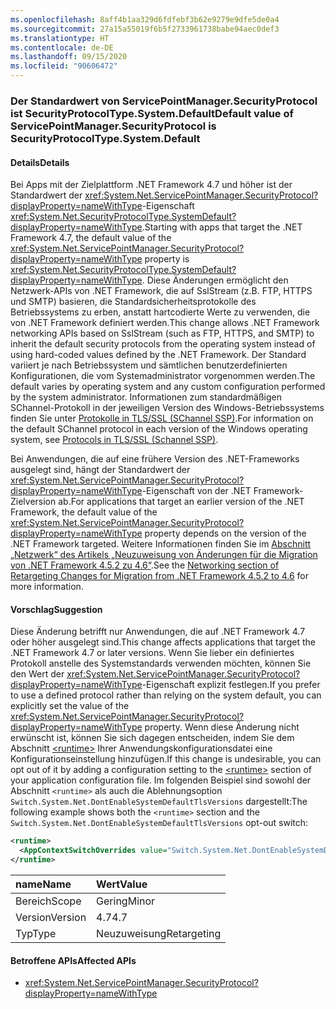 ```yaml
---
ms.openlocfilehash: 8aff4b1aa329d6fdfebf3b62e9279e9dfe5de0a4
ms.sourcegitcommit: 27a15a55019f6b5f2733961738babe94aec0def3
ms.translationtype: HT
ms.contentlocale: de-DE
ms.lasthandoff: 09/15/2020
ms.locfileid: "90606472"
---
```

### <a name="default-value-of-servicepointmanagersecurityprotocol-is-securityprotocoltypesystemdefault"></a><span data-ttu-id="4d2ca-101">Der Standardwert von ServicePointManager.SecurityProtocol ist SecurityProtocolType.System.Default</span><span class="sxs-lookup"><span data-stu-id="4d2ca-101">Default value of ServicePointManager.SecurityProtocol is SecurityProtocolType.System.Default</span></span>

#### <a name="details"></a><span data-ttu-id="4d2ca-102">Details</span><span class="sxs-lookup"><span data-stu-id="4d2ca-102">Details</span></span>

<span data-ttu-id="4d2ca-103">Bei Apps mit der Zielplattform .NET Framework 4.7 und höher ist der Standardwert der <xref:System.Net.ServicePointManager.SecurityProtocol?displayProperty=nameWithType>-Eigenschaft <xref:System.Net.SecurityProtocolType.SystemDefault?displayProperty=nameWithType>.</span><span class="sxs-lookup"><span data-stu-id="4d2ca-103">Starting with apps that target the .NET Framework 4.7, the default value of the <xref:System.Net.ServicePointManager.SecurityProtocol?displayProperty=nameWithType> property is <xref:System.Net.SecurityProtocolType.SystemDefault?displayProperty=nameWithType>.</span></span> <span data-ttu-id="4d2ca-104">Diese Änderungen ermöglicht den Netzwerk-APIs von .NET Framework, die auf SslStream (z.B. FTP, HTTPS und SMTP) basieren, die Standardsicherheitsprotokolle des Betriebssystems zu erben, anstatt hartcodierte Werte zu verwenden, die von .NET Framework definiert werden.</span><span class="sxs-lookup"><span data-stu-id="4d2ca-104">This change allows .NET Framework networking APIs based on SslStream (such as FTP, HTTPS, and SMTP) to inherit the default security protocols from the operating system instead of using hard-coded values defined by the .NET Framework.</span></span> <span data-ttu-id="4d2ca-105">Der Standard variiert je nach Betriebssystem und sämtlichen benutzerdefinierten Konfigurationen, die vom Systemadministrator vorgenommen werden.</span><span class="sxs-lookup"><span data-stu-id="4d2ca-105">The default varies by operating system and any custom configuration performed by the system administrator.</span></span> <span data-ttu-id="4d2ca-106">Informationen zum standardmäßigen SChannel-Protokoll in der jeweiligen Version des Windows-Betriebssystems finden Sie unter [Protokolle in TLS/SSL (SChannel SSP)](/windows/desktop/SecAuthN/protocols-in-tls-ssl--schannel-ssp-).</span><span class="sxs-lookup"><span data-stu-id="4d2ca-106">For information on the default SChannel protocol in each version of the Windows operating system, see [Protocols in TLS/SSL (Schannel SSP)](/windows/desktop/SecAuthN/protocols-in-tls-ssl--schannel-ssp-).</span></span></p><span data-ttu-id="4d2ca-107">Bei Anwendungen, die auf eine frühere Version des .NET-Frameworks ausgelegt sind, hängt der Standardwert der <xref:System.Net.ServicePointManager.SecurityProtocol?displayProperty=nameWithType>-Eigenschaft von der .NET Framework-Zielversion ab.</span><span class="sxs-lookup"><span data-stu-id="4d2ca-107">For applications that target an earlier version of the .NET Framework, the default value of the <xref:System.Net.ServicePointManager.SecurityProtocol?displayProperty=nameWithType> property depends on the version of the .NET Framework targeted.</span></span> <span data-ttu-id="4d2ca-108">Weitere Informationen finden Sie im [Abschnitt „Netzwerk“ des Artikels „Neuzuweisung von Änderungen für die Migration von .NET Framework 4.5.2 zu 4.6“](~/docs/framework/migration-guide/retargeting/4.5.2-4.6.md#networking).</span><span class="sxs-lookup"><span data-stu-id="4d2ca-108">See the [Networking section of Retargeting Changes for Migration from .NET Framework 4.5.2 to 4.6](~/docs/framework/migration-guide/retargeting/4.5.2-4.6.md#networking) for more information.</span></span>

#### <a name="suggestion"></a><span data-ttu-id="4d2ca-109">Vorschlag</span><span class="sxs-lookup"><span data-stu-id="4d2ca-109">Suggestion</span></span>

<span data-ttu-id="4d2ca-110">Diese Änderung betrifft nur Anwendungen, die auf .NET Framework 4.7 oder höher ausgelegt sind.</span><span class="sxs-lookup"><span data-stu-id="4d2ca-110">This change affects applications that target the .NET Framework 4.7 or later versions.</span></span> <span data-ttu-id="4d2ca-111">Wenn Sie lieber ein definiertes Protokoll anstelle des Systemstandards verwenden möchten, können Sie den Wert der <xref:System.Net.ServicePointManager.SecurityProtocol?displayProperty=nameWithType>-Eigenschaft explizit festlegen.</span><span class="sxs-lookup"><span data-stu-id="4d2ca-111">If you prefer to use a defined protocol rather than relying on the system default, you can explicitly set the value of the <xref:System.Net.ServicePointManager.SecurityProtocol?displayProperty=nameWithType> property.</span></span> <span data-ttu-id="4d2ca-112">Wenn diese Änderung nicht erwünscht ist, können Sie sich dagegen entscheiden, indem Sie dem Abschnitt [\<runtime>](~/docs/framework/configure-apps/file-schema/runtime/runtime-element.md) Ihrer Anwendungskonfigurationsdatei eine Konfigurationseinstellung hinzufügen.</span><span class="sxs-lookup"><span data-stu-id="4d2ca-112">If this change is undesirable, you can opt out of it by adding a configuration setting to the [\<runtime>](~/docs/framework/configure-apps/file-schema/runtime/runtime-element.md) section of your application configuration file.</span></span> <span data-ttu-id="4d2ca-113">Im folgenden Beispiel sind sowohl der Abschnitt `<runtime>` als auch die Ablehnungsoption `Switch.System.Net.DontEnableSystemDefaultTlsVersions` dargestellt:</span><span class="sxs-lookup"><span data-stu-id="4d2ca-113">The following example shows both the `<runtime>` section and the `Switch.System.Net.DontEnableSystemDefaultTlsVersions` opt-out switch:</span></span>

```xml
<runtime>
  <AppContextSwitchOverrides value="Switch.System.Net.DontEnableSystemDefaultTlsVersions=true" />
</runtime>
```

| <span data-ttu-id="4d2ca-114">name</span><span class="sxs-lookup"><span data-stu-id="4d2ca-114">Name</span></span>    | <span data-ttu-id="4d2ca-115">Wert</span><span class="sxs-lookup"><span data-stu-id="4d2ca-115">Value</span></span>       |
|:--------|:------------|
| <span data-ttu-id="4d2ca-116">Bereich</span><span class="sxs-lookup"><span data-stu-id="4d2ca-116">Scope</span></span>   | <span data-ttu-id="4d2ca-117">Gering</span><span class="sxs-lookup"><span data-stu-id="4d2ca-117">Minor</span></span>       |
| <span data-ttu-id="4d2ca-118">Version</span><span class="sxs-lookup"><span data-stu-id="4d2ca-118">Version</span></span> | <span data-ttu-id="4d2ca-119">4.7</span><span class="sxs-lookup"><span data-stu-id="4d2ca-119">4.7</span></span>         |
| <span data-ttu-id="4d2ca-120">Typ</span><span class="sxs-lookup"><span data-stu-id="4d2ca-120">Type</span></span>    | <span data-ttu-id="4d2ca-121">Neuzuweisung</span><span class="sxs-lookup"><span data-stu-id="4d2ca-121">Retargeting</span></span> |

#### <a name="affected-apis"></a><span data-ttu-id="4d2ca-122">Betroffene APIs</span><span class="sxs-lookup"><span data-stu-id="4d2ca-122">Affected APIs</span></span>

- <xref:System.Net.ServicePointManager.SecurityProtocol?displayProperty=nameWithType>
